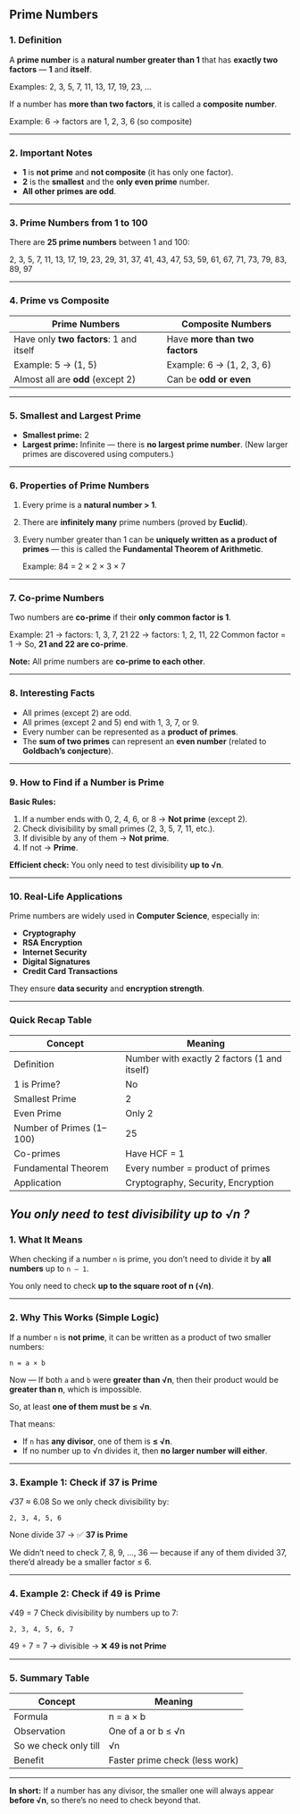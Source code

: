 
## **Prime Numbers**

### **1. Definition**

A **prime number** is a **natural number greater than 1** that has **exactly two factors** —
**1** and **itself**.

Examples:
2, 3, 5, 7, 11, 13, 17, 19, 23, ...

If a number has **more than two factors**, it is called a **composite number**.

Example:
6 → factors are 1, 2, 3, 6 (so composite)

---

### **2. Important Notes**

* **1** is **not prime** and **not composite** (it has only one factor).
* **2** is the **smallest** and the **only even prime** number.
* **All other primes are odd**.

---

### **3. Prime Numbers from 1 to 100**

There are **25 prime numbers** between 1 and 100:

2, 3, 5, 7, 11, 13, 17, 19, 23, 29,
31, 37, 41, 43, 47, 53, 59, 61, 67, 71,
73, 79, 83, 89, 97

---

### **4. Prime vs Composite**

| **Prime Numbers**                       | **Composite Numbers**          |
| --------------------------------------- | ------------------------------ |
| Have only **two factors**: 1 and itself | Have **more than two factors** |
| Example: 5 → (1, 5)                     | Example: 6 → (1, 2, 3, 6)      |
| Almost all are **odd** (except 2)       | Can be **odd or even**         |

---

### **5. Smallest and Largest Prime**

* **Smallest prime:** 2
* **Largest prime:** Infinite — there is **no largest prime number**.
  (New larger primes are discovered using computers.)

---

### **6. Properties of Prime Numbers**

1. Every prime is a **natural number > 1**.
2. There are **infinitely many** prime numbers (proved by **Euclid**).
3. Every number greater than 1 can be **uniquely written as a product of primes** —
   this is called the **Fundamental Theorem of Arithmetic**.

   Example:
   84 = 2 × 2 × 3 × 7

---

### **7. Co-prime Numbers**

Two numbers are **co-prime** if their **only common factor is 1**.

Example:
21 → factors: 1, 3, 7, 21
22 → factors: 1, 2, 11, 22
Common factor = 1 → So, **21 and 22 are co-prime**.

**Note:**
All prime numbers are **co-prime to each other**.

---

### **8. Interesting Facts**

* All primes (except 2) are odd.
* All primes (except 2 and 5) end with 1, 3, 7, or 9.
* Every number can be represented as a **product of primes**.
* The **sum of two primes** can represent an **even number** (related to **Goldbach’s conjecture**).

---

### **9. How to Find if a Number is Prime**

**Basic Rules:**

1. If a number ends with 0, 2, 4, 6, or 8 → **Not prime** (except 2).
2. Check divisibility by small primes (2, 3, 5, 7, 11, etc.).
3. If divisible by any of them → **Not prime**.
4. If not → **Prime**.

**Efficient check:**
You only need to test divisibility **up to √n**.

---

### **10. Real-Life Applications**

Prime numbers are widely used in **Computer Science**, especially in:

* **Cryptography**
* **RSA Encryption**
* **Internet Security**
* **Digital Signatures**
* **Credit Card Transactions**

They ensure **data security** and **encryption strength**.

---

### **Quick Recap Table**

| Concept                  | Meaning                                      |
| ------------------------ | -------------------------------------------- |
| Definition               | Number with exactly 2 factors (1 and itself) |
| 1 is Prime?              | No                                           |
| Smallest Prime           | 2                                            |
| Even Prime               | Only 2                                       |
| Number of Primes (1–100) | 25                                           |
| Co-primes                | Have HCF = 1                                 |
| Fundamental Theorem      | Every number = product of primes             |
| Application              | Cryptography, Security, Encryption           |

## *You only need to test divisibility up to √n ?*

### **1. What It Means**

When checking if a number `n` is prime,
you don’t need to divide it by **all numbers** up to `n – 1`.

You only need to check **up to the square root of n (√n)**.

---

### **2. Why This Works (Simple Logic)**

If a number `n` is **not prime**,
it can be written as a product of two smaller numbers:

```
n = a × b
```

Now —
If both `a` and `b` were **greater than √n**,
then their product would be **greater than n**, which is impossible.

So, at least **one of them must be ≤ √n**.

That means:

* If `n` has **any divisor**, one of them is **≤ √n**.
* If no number up to √n divides it, then **no larger number will either**.

---

### **3. Example 1: Check if 37 is Prime**

√37 ≈ 6.08
So we only check divisibility by:

```
2, 3, 4, 5, 6
```

None divide 37 →
✅ **37 is Prime**

We didn’t need to check 7, 8, 9, …, 36 — because if any of them divided 37,
there’d already be a smaller factor ≤ 6.

---

### **4. Example 2: Check if 49 is Prime**

√49 = 7
Check divisibility by numbers up to 7:

```
2, 3, 4, 5, 6, 7
```

49 ÷ 7 = 7 → divisible →
❌ **49 is not Prime**

---

### **5. Summary Table**

| Concept               | Meaning                        |
| --------------------- | ------------------------------ |
| Formula               | n = a × b                      |
| Observation           | One of a or b ≤ √n             |
| So we check only till | √n                             |
| Benefit               | Faster prime check (less work) |

---

**In short:**
If a number has any divisor, the smaller one will always appear **before √n**,
so there’s no need to check beyond that.
